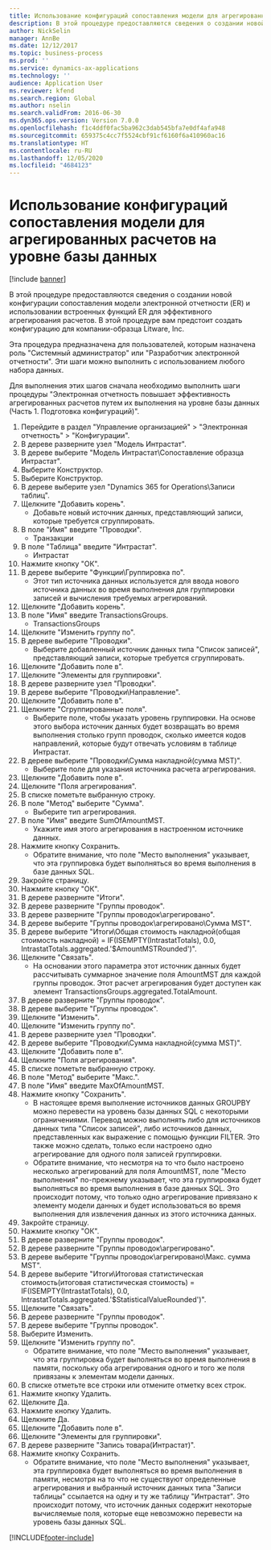 ```yaml
---
title: Использование конфигураций сопоставления модели для агрегированных расчетов на уровне базы данных
description: В этой процедуре предоставляются сведения о создании новой конфигурации сопоставления модели электронной отчетности (ER) и использовании встроенных функций ER для эффективного агрегирования расчетов.
author: NickSelin
manager: AnnBe
ms.date: 12/12/2017
ms.topic: business-process
ms.prod: ''
ms.service: dynamics-ax-applications
ms.technology: ''
audience: Application User
ms.reviewer: kfend
ms.search.region: Global
ms.author: nselin
ms.search.validFrom: 2016-06-30
ms.dyn365.ops.version: Version 7.0.0
ms.openlocfilehash: f1c4ddf0fac5ba962c3dab545bfa7e0df4afa948
ms.sourcegitcommit: 659375c4cc7f5524cbf91cf6160f6a410960ac16
ms.translationtype: HT
ms.contentlocale: ru-RU
ms.lasthandoff: 12/05/2020
ms.locfileid: "4684123"
---
```

# <a name="use-model-mapping-configurations-for-aggregate-calculations-at-the-database-level"></a>Использование конфигураций сопоставления модели для агрегированных расчетов на уровне базы данных

[!include [banner](../../includes/banner.md)]

В этой процедуре предоставляются сведения о создании новой конфигурации сопоставления модели электронной отчетности (ER) и использовании встроенных функций ER для эффективного агрегирования расчетов. В этой процедуре вам предстоит создать конфигурацию для компании-образца Litware, Inc. 

Эта процедура предназначена для пользователей, которым назначена роль "Системный администратор" или "Разработчик электронной отчетности". Эти шаги можно выполнить с использованием любого набора данных.

 Для выполнения этих шагов сначала необходимо выполнить шаги процедуры "Электронная отчетность повышает эффективность агрегированных расчетов путем их выполнения на уровне базы данных (Часть 1. Подготовка конфигураций)".

1. Перейдите в раздел "Управление организацией" > "Электронная отчетность" > "Конфигурации".
2. В дереве разверните узел "Модель Интрастат".
3. В дереве выберите "Модель Интрастат\Сопоставление образца Интрастат".
4. Выберите Конструктор.
5. Выберите Конструктор.
6. В дереве выберите узел "Dynamics 365 for Operations\Записи таблиц".
7. Щелкните "Добавить корень".
    * Добавьте новый источник данных, представляющий записи, которые требуется сгруппировать.  
8. В поле "Имя" введите "Проводки".
    * Транзакции  
9. В поле "Таблица" введите "Интрастат".
    * Интрастат  
10. Нажмите кнопку "OК".
11. В дереве выберите "Функции\Группировка по".
    * Этот тип источника данных используется для ввода нового источника данных во время выполнения для группировки записей и вычисления требуемых агрегирований.  
12. Щелкните "Добавить корень".
13. В поле "Имя" введите TransactionsGroups.
    * TransactionsGroups  
14. Щелкните "Изменить группу по".
15. В дереве выберите "Проводки".
    * Выберите добавленный источник данных типа "Список записей", представляющий записи, которые требуется сгруппировать.  
16. Щелкните "Добавить поле в".
17. Щелкните "Элементы для группировки".
18. В дереве разверните узел "Проводки".
19. В дереве выберите "Проводки\Направление".
20. Щелкните "Добавить поле в".
21. Щелкните "Сгруппированные поля".
    * Выберите поле, чтобы указать уровень группировки. На основе этого выбора источник данных будет возвращать во время выполнения столько групп проводок, сколько имеется кодов направлений, которые будут отвечать условиям в таблице Интрастат.  
22. В дереве выберите "Проводки\Сумма накладной(сумма MST)".
    * Выберите поле для указания источника расчета агрегирования.  
23. Щелкните "Добавить поле в".
24. Щелкните "Поля агрегирования".
25. В списке пометьте выбранную строку.
26. В поле "Метод" выберите "Сумма".
    * Выберите тип агрегирования.  
27. В поле "Имя" введите SumOfAmountMST.
    * Укажите имя этого агрегирования в настроенном источнике данных.  
28. Нажмите кнопку Сохранить.
    * Обратите внимание, что поле "Место выполнения" указывает, что эта группировка будет выполняться во время выполнения в базе данных SQL.  
29. Закройте страницу.
30. Нажмите кнопку "OК".
31. В дереве разверните "Итоги".
32. В дереве разверните "Группы проводок".
33. В дереве разверните "Группы проводок\агрегировано".
34. В дереве выберите "Группы проводок\агрегировано\Сумма MST".
35. В дереве выберите "Итоги\Общая стоимость накладной(общая стоимость накладной) = IF(ISEMPTY(IntrastatTotals), 0.0, IntrastatTotals.aggregated.'$AmountMSTRounded')".
36. Щелкните "Связать".
    * На основании этого параметра этот источник данных будет рассчитывать суммарное значение поля AmountMST для каждой группы проводок. Этот расчет агрегирования будет доступен как элемент TransactionsGroups.aggregated.TotalAmount.  
37. В дереве разверните "Группы проводок".
38. В дереве выберите "Группы проводок".
39. Щелкните "Изменить".
40. Щелкните "Изменить группу по".
41. В дереве разверните узел "Проводки".
42. В дереве выберите "Проводки\Сумма накладной(сумма MST)".
43. Щелкните "Добавить поле в".
44. Щелкните "Поля агрегирования".
45. В списке пометьте выбранную строку.
46. В поле "Метод" выберите "Макс.".
47. В поле "Имя" введите MaxOfAmountMST.
48. Нажмите кнопку "Сохранить".
    * В настоящее время выполнение источников данных GROUPBY можно перевести на уровень базы данных SQL с некоторыми ограничениями. Перевод можно выполнять либо для источников данных типа "Список записей", либо источников данных, представленных как выражение с помощью функции FILTER. Это также можно сделать, только если настроено одно агрегирование для одного поля записей группировки.  
    * Обратите внимание, что несмотря на то что было настроено несколько агрегирований для поля AmountMST, поле "Место выполнения" по-прежнему указывает, что эта группировка будет выполняться во время выполнения в базе данных SQL. Это происходит потому, что только одно агрегирование привязано к элементу модели данных и будет использоваться во время выполнения для извлечения данных из этого источника данных.  
49. Закройте страницу.
50. Нажмите кнопку "OК".
51. В дереве разверните "Группы проводок".
52. В дереве разверните "Группы проводок\агрегировано".
53. В дереве выберите "Группы проводок\агрегировано\Макс. сумма MST".
54. В дереве выберите "Итоги\Итоговая статистическая стоимость(итоговая статистическая стоимость) = IF(ISEMPTY(IntrastatTotals), 0.0, IntrastatTotals.aggregated.'$StatisticalValueRounded')".
55. Щелкните "Связать".
56. В дереве разверните "Группы проводок".
57. В дереве выберите "Группы проводок".
58. Выберите Изменить.
59. Щелкните "Изменить группу по".
    * Обратите внимание, что поле "Место выполнения" указывает, что эта группировка будет выполняться во время выполнения в памяти, поскольку оба агрегирования одного и того же поля привязаны к элементам модели данных.   
60. В списке отметьте все строки или отмените отметку всех строк.
61. Нажмите кнопку Удалить.
62. Щелкните Да.
63. Нажмите кнопку Удалить.
64. Щелкните Да.
65. Щелкните "Добавить поле в".
66. Щелкните "Элементы для группировки".
67. В дереве разверните "Запись товара(Интрастат)".
68. Нажмите кнопку Сохранить.
    * Обратите внимание, что поле "Место выполнения" указывает, эта группировка будет выполняться во время выполнения в памяти, несмотря на то что не существуют определенные агрегирования и выбранный источник данных типа "Записи таблицы" ссылается на одну и ту же таблицу "Интрастат". Это происходит потому, что источник данных содержит некоторые вычисляемые поля, которые еще невозможно перевести на уровень базы данных SQL.  



[!INCLUDE[footer-include](../../../../includes/footer-banner.md)]